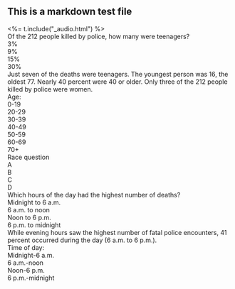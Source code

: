 ## This is a markdown test file

<aside class="audio sidebar">
  <%= t.include("_audio.html") %>
</aside>

<!-- Age -->
<aside class="question-box">
  <div class="question">Of the 212 people killed by police, how many were teenagers?</div>
  <div class="option">3%</div>
  <div class="option">9%</div>
  <div class="option">15%</div>
  <div class="option">30%</div> 
  <div class="answer">
    <div class="explainer">
      Just seven of the deaths were teenagers. The youngest person was 16, the oldest 77. Nearly 40 percent were 40 or older. Only three of the 212 people killed by police were women.
    </div>
    <div class="toggle-label">Age:</div>
    <div class="toggle selected" data-filter="age-0">0-19</div>
    <div class="toggle" data-filter="age-20">20-29</div>
    <div class="toggle" data-filter="age-30">30-39</div>
    <div class="toggle" data-filter="age-40">40-49</div>
    <div class="toggle" data-filter="age-50">50-59</div>
    <div class="toggle" data-filter="age-60">60-69</div>
    <div class="toggle" data-filter="age-70">70+</div>
    <section class="grid" data-filter="age-0"></section>
    <section class="individual"></section>
  </div>
</aside>

<!-- Race -->
<aside class="question-box">
  <div class="question">Race question</div>
  <div class="option">A</div>
  <div class="option">B</div>
  <div class="option">C</div>
  <div class="option">D</div>
  <div class="answer">
    <section class="grid" data-filter=""></section>
  </div>
</aside>

<!-- Time of day -->
<aside class="question-box">
  <div class="question">Which hours of the day had the highest number of deaths?</div>
  <div class="option">Midnight to 6 a.m.</div>
  <div class="option">6 a.m. to noon</div>
  <div class="option">Noon to 6 p.m.</div>
  <div class="option">6 p.m. to midnight</div>
  <div class="answer">
    <div class="explainer">
      While evening hours saw the highest number of fatal police encounters, 41 percent occurred during the day (6 a.m. to 6 p.m.).
    </div>
    <div class="toggle-label">Time of day:</div>
    <div class="toggle" data-filter="time-0">Midnight-6 a.m.</div>
    <div class="toggle" data-filter="time-6">6 a.m.-noon</div>
    <div class="toggle" data-filter="time-12">Noon-6 p.m.</div>
    <div class="toggle selected" data-filter="time-18">6 p.m.-midnight</div>
    <section class="grid" data-filter="time-18"></section>
    <section class="individual"></section>
  </div>
</aside>